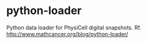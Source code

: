 # python-loader
Python data loader for PhysiCell digital snapshots.
Rf. http://www.mathcancer.org/blog/python-loader/
